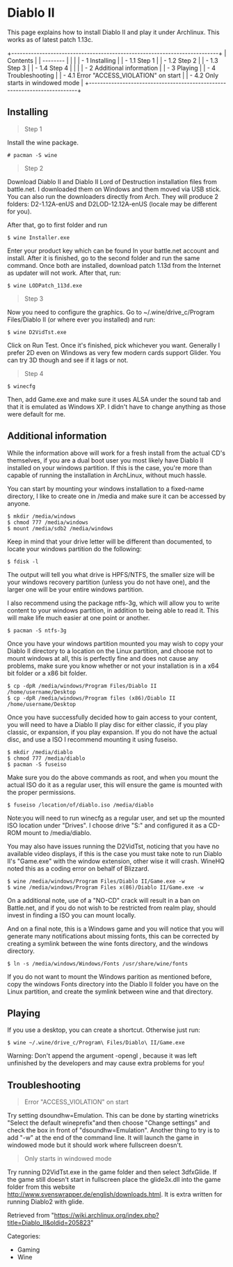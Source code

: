 Diablo II
=========

This page explains how to install Diablo II and play it under Archlinux.
This works as of latest patch 1.13c.

+--------------------------------------------------------------------------+
| Contents                                                                 |
| --------                                                                 |
|                                                                          |
| -   1 Installing                                                         |
|     -   1.1 Step 1                                                       |
|     -   1.2 Step 2                                                       |
|     -   1.3 Step 3                                                       |
|     -   1.4 Step 4                                                       |
|                                                                          |
| -   2 Additional information                                             |
| -   3 Playing                                                            |
| -   4 Troubleshooting                                                    |
|     -   4.1 Error "ACCESS_VIOLATION" on start                            |
|     -   4.2 Only starts in windowed mode                                 |
+--------------------------------------------------------------------------+

Installing
----------

> Step 1

Install the wine package.

    # pacman -S wine

> Step 2

Download Diablo II and Diablo II Lord of Destruction installation files
from battle.net. I downloaded them on Windows and them moved via USB
stick. You can also run the downloaders directly from Arch. They will
produce 2 folders: D2-1.12A-enUS and D2LOD-12.12A-enUS (locale may be
different for you).

After that, go to first folder and run

    $ wine Installer.exe

Enter your product key which can be found In your battle.net account and
install. After it is finished, go to the second folder and run the same
command. Once both are installed, download patch 1.13d from the Internet
as updater will not work. After that, run:

    $ wine LODPatch_113d.exe

> Step 3

Now you need to configure the graphics. Go to ~/.wine/drive_c/Program
Files/Diablo II (or where ever you installed) and run:

    $ wine D2VidTst.exe

Click on Run Test. Once it's finished, pick whichever you want.
Generally I prefer 2D even on Windows as very few modern cards support
Glider. You can try 3D though and see if it lags or not.

> Step 4

    $ winecfg

Then, add Game.exe and make sure it uses ALSA under the sound tab and
that it is emulated as Windows XP. I didn't have to change anything as
those were default for me.

Additional information
----------------------

While the information above will work for a fresh install from the
actual CD's themselves, if you are a dual boot user you most likely have
Diablo II installed on your windows partition. If this is the case,
you're more than capable of running the installation in ArchLinux,
without much hassle.

You can start by mounting your windows installation to a fixed-name
directory, I like to create one in /media and make sure it can be
accessed by anyone.

    $ mkdir /media/windows
    $ chmod 777 /media/windows
    $ mount /media/sdb2 /media/windows

Keep in mind that your drive letter will be different than documented,
to locate your windows partition do the following:

    $ fdisk -l

The output will tell you what drive is HPFS/NTFS, the smaller size will
be your windows recovery partition (unless you do not have one), and the
larger one will be your entire windows partition.

I also recommend using the package ntfs-3g, which will allow you to
write content to your windows partition, in addition to being able to
read it. This will make life much easier at one point or another.

    $ pacman -S ntfs-3g

Once you have your windows partition mounted you may wish to copy your
Diablo II directory to a location on the Linux partition, and choose not
to mount windows at all, this is perfectly fine and does not cause any
problems, make sure you know whether or not your installation is in a
x64 bit folder or a x86 bit folder.

    $ cp -dpR /media/windows/Program Files/Diablo II /home/username/Desktop
    $ cp -dpR /media/windows/Program files (x86)/Diablo II /home/username/Desktop

Once you have successfully decided how to gain access to your content,
you will need to have a Diablo II play disc for either classic, if you
play classic, or expansion, if you play expansion. If you do not have
the actual disc, and use a ISO I recommend mounting it using fuseiso.

    $ mkdir /media/diablo
    $ chmod 777 /media/diablo
    $ pacman -S fuseiso

Make sure you do the above commands as root, and when you mount the
actual ISO do it as a regular user, this will ensure the game is mounted
with the proper permissions.

    $ fuseiso /location/of/diablo.iso /media/diablo

Note:you will need to run winecfg as a regular user, and set up the
mounted ISO location under "Drives". I choose drive "S:" and configured
it as a CD-ROM mount to /media/diablo.

You may also have issues running the D2VidTst, noticing that you have no
available video displays, if this is the case you must take note to run
Diablo II's "Game.exe" with the window extension, other wise it will
crash. WineHQ noted this as a coding error on behalf of Blizzard.

    $ wine /media/windows/Program Files/Diablo II/Game.exe -w
    $ wine /media/windows/Program Files x(86)/Diablo II/Game.exe -w

On a additional note, use of a "NO-CD" crack will result in a ban on
Battle.net, and if you do not wish to be restricted from realm play,
should invest in finding a ISO you can mount locally.

And on a final note, this is a Windows game and you will notice that you
will generate many notifications about missing fonts, this can be
corrected by creating a symlink between the wine fonts directory, and
the windows directory.

    $ ln -s /media/windows/Windows/Fonts /usr/share/wine/fonts

If you do not want to mount the Windows parition as mentioned before,
copy the windows Fonts directory into the Diablo II folder you have on
the Linux partition, and create the symlink between wine and that
directory.

Playing
-------

If you use a desktop, you can create a shortcut. Otherwise just run:

    $ wine ~/.wine/drive_c/Program\ Files/Diablo\ II/Game.exe

Warning: Don't append the argument -opengl , because it was left
unfinished by the developers and may cause extra problems for you!

Troubleshooting
---------------

> Error "ACCESS_VIOLATION" on start

Try setting dsoundhw=Emulation. This can be done by starting winetricks
"Select the default wineprefix"and then choose "Change settings" and
check the box in front of "dsoundhw=Emulation". Another thing to try is
to add "-w" at the end of the command line. It will launch the game in
windowed mode but it should work where fullscreen doesn't.

> Only starts in windowed mode

Try running D2VidTst.exe in the game folder and then select 3dfxGlide.
If the game still doesn't start in fullscreen place the glide3x.dll into
the game folder from this website
http://www.svenswrapper.de/english/downloads.html. It is extra written
for running Diablo2 with glide.

Retrieved from
"https://wiki.archlinux.org/index.php?title=Diablo_II&oldid=205823"

Categories:

-   Gaming
-   Wine

